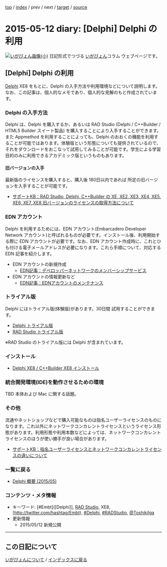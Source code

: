 [top](https://igapyon.github.io/diary/) 
 / [index](https://igapyon.github.io/diary/2015/index.html) 
 / prev 
 / next 
 / [target](https://igapyon.github.io/diary/2015/ig150512.html) 
 / [source](https://github.com/igapyon/diary/blob/gh-pages/2015/ig150512.html.src.md) 

2015-05-12 diary: [Delphi] Delphi の利用
=====================================================================================================
[![いがぴょん画像(小)](https://igapyon.github.io/diary/images/iga200306s.jpg "いがぴょん")](https://igapyon.github.io/diary/memo/memoigapyon.html) 日記形式でつづる [いがぴょん](https://igapyon.github.io/diary/memo/memoigapyon.html)コラム ウェブページです。

## [Delphi] Delphi の利用

[Delphi](https://www.embarcadero.com/jp/products/delphi) XE8 をもとに、Delphi の入手方法や利用環境などについて説明します。
なお、この記事は、個人的なメモであり、個人的な見解のもと作成されています。


### Delphi の入手方法

Delphi は、Delphi を購入するか、あるいは RAD Studio (Delphi / C++Builder / HTML5 Builder スイート製品) を購入することにより入手することができます。また Appmethod を利用することによっても、Delphi のおおくの機能を利用することが可能ではあります。体験版という形態についても提供されているので、それをダウンロードをおこなって試用してみることが可能です。学生による学習目的のみに利用できるアカデミック版というものもあります。


#### 旧バージョンの入手

最新版のライセンスを購入すると、購入後 180日以内であれば 所定の旧バージョンを入手することが可能です。

* [サポートKB：RAD Studio, Delphi, C++Builder の XE, XE2, XE3, XE4, XE5, XE6, XE7, XE8 旧バージョンのライセンスの取得方法について](http://support.embarcadero.com/jp/article/40874)



### EDN アカウント

Delphi を利用するためには、EDN アカウント(Embarcadero Developer Network アカウント)と呼ばれるものが必要です。インストール後、利用開始する際に EDN アカウントが必要です。なお、EDN アカウント作成時に、これとひも付ける電子メールアドレスが必要になります。これら手順について、対応する EDN 記事を紹介します。

* EDN アカウントの新規作成
  * [EDN記事：デベロッパーネットワークのメンバーシップサービス](http://edn.embarcadero.com/jp/article/33532)
* EDN アカウントの情報更新など
  * [EDN記事：EDNアカウントのメンテナンス](http://edn.embarcadero.com/jp/article/40006)



### トライアル版

Delphi にはトライアル版(体験版)があります。30日間 試用することができます。

* [Delphi トライアル版](http://www.embarcadero.com/jp/products/delphi/downloads?redirect=downloads)
* [RAD Studio トライアル版](http://www.embarcadero.com/jp/products/rad-studio/downloads?redirect=downloads)

※RAD Studio のトライアル版には Delphi が含まれています。


### インストール


* [Delphi XE8 / C++Builder XE8 インストール](https://igapyon.github.io/diary/2015/ig150418.html)



### 統合開発環境(IDE)を動作させるための環境

TBD 本体および Mac に関する話題。


### その他

流通やネットショップなどで購入可能なものは指名ユーザーライセンスのものになります。これ以外にネットワークコンカレントライセンスというライセンス形態があります。利用形態や利用本数などによっては、ネットワークコンカレントライセンスのほうが使い勝手が良い場合があります。

* [サポートKB：指名ユーザーライセンスとネットワークコンカレントライセンスの違いについて](http://support.embarcadero.com/jp/article/38752)



### 一覧に戻る


* [Delphi 概要 (2015/05)](https://igapyon.github.io/diary/2015/ig150511.html)



### コンテンツ・メタ情報


* キーワード: [#Embt]([Delphi]], [RAD Studio](https://www.embarcadero.com/jp/products/rad-studio), XE8, [http://twitter.com/hashtag/Embt), [#Delphi](http://twitter.com/hashtag/Delphi), [#RADStudio](http://twitter.com/hashtag/RADStudio), [@ToshikiIga](http://twitter.com/ToshikiIga)
* 更新情報
  * 2015/05/12 新規公開



----------------------------------------------------------------------------------------------------

## この日記について
[いがぴょんについて](https://igapyon.github.io/diary/memo/memoigapyon.html) / [インデックスに戻る](https://igapyon.github.io/diary/idxall.html)
